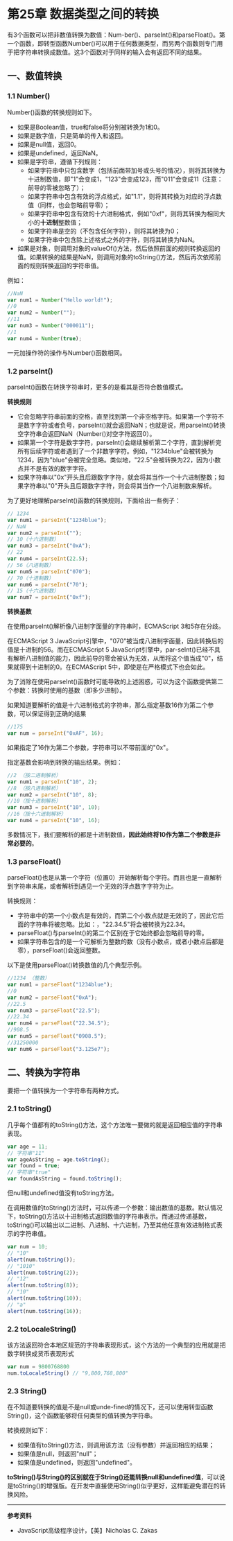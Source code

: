 # 第25章 数据类型之间的转换

有3个函数可以把非数值转换为数值：Num-ber\(\)、parseInt\(\)和parseFloat\(\)。第一个函数，即转型函数Number\(\)可以用于任何数据类型，而另两个函数则专门用于把字符串转换成数值。这3个函数对于同样的输入会有返回不同的结果。

## 一、数值转换

### 1.1 Number\(\)

Number\(\)函数的转换规则如下。

* 如果是Boolean值，true和false将分别被转换为1和0。
* 如果是数字值，只是简单的传入和返回。
* 如果是null值，返回0。
* 如果是undefined，返回NaN。
* 如果是字符串，遵循下列规则：
  * 如果字符串中只包含数字（包括前面带加号或头号的情况），则将其转换为十进制数值，即"1"会变成1，"123"会变成123，而"011"会变成11（注意：前导的零被忽略了）；
  * 如果字符串中包含有效的浮点格式，如"1.1"，则将其转换为对应的浮点数值（同样，也会忽略前导零）；
  * 如果字符串中包含有效的十六进制格式，例如"0xf"，则将其转换为相同大小的**十进制**整数值；
  * 如果字符串是空的（不包含任何字符），则将其转换为0；
  * 如果字符串中包含除上述格式之外的字符，则将其转换为NaN。
* 如果是对象，则调用对象的valueOf\(\)方法，然后依照前面的规则转换返回的值。如果转换的结果是NaN，则调用对象的toString\(\)方法，然后再次依照前面的规则转换返回的字符串值。

例如：

```js
//NaN
var num1 = Number("Hello world!");
//0
var num2 = Number("");
//11
var num3 = Number("000011");
//1
var num4 = Number(true);
```

一元加操作符的操作与Number\(\)函数相同。

### 1.2 parseInt\(\)

parseInt\(\)函数在转换字符串时，更多的是看其是否符合数值模式。

**转换规则**

* 它会忽略字符串前面的空格，直至找到第一个非空格字符。如果第一个字符不是数字字符或者负号，parseInt\(\)就会返回NaN；也就是说，用parseInt\(\)转换空字符串会返回NaN（Number\(\)对空字符返回0）。
* 如果第一个字符是数字字符，parseInt\(\)会继续解析第二个字符，直到解析完所有后续字符或者遇到了一个非数字字符。例如，"1234blue"会被转换为1234，因为"blue"会被完全忽略。类似地，"22.5"会被转换为22，因为小数点并不是有效的数字字符。
* 如果字符串以"0x"开头且后跟数字字符，就会将其当作一个十六进制整数；如果字符串以"0"开头且后跟数字字符，则会将其当作一个八进制数来解析。

为了更好地理解parseInt\(\)函数的转换规则，下面给出一些例子：

```js
// 1234
var num1 = parseInt("1234blue");
// NaN
var num2 = parseInt("");
// 10（十六进制数）
var num3 = parseInt("0xA");
// 22
var num4 = parseInt(22.5);
// 56（八进制数）
var num5 = parseInt("070");
// 70（十进制数）
var num6 = parseInt("70");
// 15（十六进制数）
var num7 = parseInt("0xf");
```

**转换基数**

在使用parseInt\(\)解析像八进制字面量的字符串时，ECMAScript 3和5存在分歧。

在ECMAScript 3 JavaScript引擎中，"070"被当成八进制字面量，因此转换后的值是十进制的56。而在ECMAScript 5 JavaScript引擎中，par-seInt\(\)已经不具有解析八进制值的能力，因此前导的零会被认为无效，从而将这个值当成"0"，结果就得到十进制的0。在ECMAScript 5中，即使是在严格模式下也会如此。

为了消除在使用parseInt\(\)函数时可能导致的上述困惑，可以为这个函数提供第二个参数：转换时使用的基数（即多少进制）。

如果知道要解析的值是十六进制格式的字符串，那么指定基数16作为第二个参数，可以保证得到正确的结果

```js
//175
var num = parseInt("0xAF", 16);
```

如果指定了16作为第二个参数，字符串可以不带前面的"0x"。

指定基数会影响到转换的输出结果。例如：

```js
//2 （按二进制解析）
var num1 = parseInt("10", 2);
//8 （按八进制解析）
var num2 = parseInt("10", 8);
//10（按十进制解析）
var num3 = parseInt("10", 10);
//16（按十六进制解析）
var num4 = parseInt("10", 16);
```

多数情况下，我们要解析的都是十进制数值，**因此始终将10作为第二个参数是非常必要的**。

### 1.3 parseFloat\(\)

parseFloat\(\)也是从第一个字符（位置0）开始解析每个字符。而且也是一直解析到字符串末尾，或者解析到遇见一个无效的浮点数字字符为止。

转换规则：

* 字符串中的第一个小数点是有效的，而第二个小数点就是无效的了，因此它后面的字符串将被忽略。比如：，"22.34.5"将会被转换为22.34。
* parseFloat\(\)与parseInt\(\)的第二个区别在于它始终都会忽略前导的零。
* 如果字符串包含的是一个可解析为整数的数（没有小数点，或者小数点后都是零），parseFloat\(\)会返回整数。

以下是使用parseFloat\(\)转换数值的几个典型示例。

```js
//1234 （整数）
var num1 = parseFloat("1234blue");
//0
var num2 = parseFloat("0xA");
//22.5
var num3 = parseFloat("22.5");
//22.34
var num4 = parseFloat("22.34.5");
//908.5
var num5 = parseFloat("0908.5");
//31250000
var num6 = parseFloat("3.125e7");
```

## 二、转换为字符串

要把一个值转换为一个字符串有两种方式。

### 2.1 toString\(\)

几乎每个值都有的toString\(\)方法，这个方法唯一要做的就是返回相应值的字符串表现。

```js
var age = 11;
// 字符串"11"
var ageAsString = age.toString();
var found = true;
// 字符串"true"
var foundAsString = found.toString();
```

但null和undefined值没有toString方法。

在调用数值的toString\(\)方法时，可以传递一个参数：输出数值的基数。默认情况下，toString\(\)方法以十进制格式返回数值的字符串表示。而通过传递基数，toString\(\)可以输出以二进制、八进制、十六进制，乃至其他任意有效进制格式表示的字符串值。

```js
var num = 10;
// "10"
alert(num.toString());
// "1010"
alert(num.toString(2));
// "12"
alert(num.toString(8));
// "10"
alert(num.toString(10));
// "a"
alert(num.toString(16));
```

### 2.2 toLocaleString\(\)

该方法返回符合本地区规范的字符串表现形式，这个方法的一个典型的应用就是把数字转换成货币表现形式

```js
var num = 9800768800
num.toLocaleString() // "9,800,768,800"
```

### 2.3 String\(\)

在不知道要转换的值是不是null或unde-fined的情况下，还可以使用转型函数String\(\)，这个函数能够将任何类型的值转换为字符串。

转换规则如下：

* 如果值有toString\(\)方法，则调用该方法（没有参数）并返回相应的结果；
* 如果值是null，则返回"null"；
* 如果值是undefined，则返回"undefined"。

**toString\(\)与String\(\)的区别就在于String\(\)还能转换null和undefined值**，可以说是toString\(\)的增强版。在开发中直接使用String\(\)似乎更好，这样能避免潜在的转换风险。

---

**参考资料**

* JavaScript高级程序设计，【美】Nicholas C. Zakas



